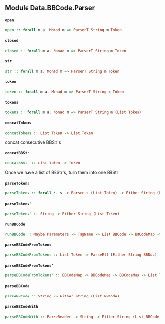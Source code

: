 ## Module Data.BBCode.Parser

#### `open`

``` purescript
open :: forall m a. Monad m => ParserT String m Token
```

#### `closed`

``` purescript
closed :: forall m a. Monad m => ParserT String m Token
```

#### `str`

``` purescript
str :: forall m a. Monad m => ParserT String m Token
```

#### `token`

``` purescript
token :: forall m a. Monad m => ParserT String m Token
```

#### `tokens`

``` purescript
tokens :: forall m a. Monad m => ParserT String m (List Token)
```

#### `concatTokens`

``` purescript
concatTokens :: List Token -> List Token
```

concat consecutive BBStr's

#### `concatBBStr`

``` purescript
concatBBStr :: List Token -> Token
```

Once we have a list of BBStr's, turn them into one BBStr

#### `parseTokens`

``` purescript
parseTokens :: forall s. s -> Parser s (List Token) -> Either String (List Token)
```

#### `parseTokens'`

``` purescript
parseTokens' :: String -> Either String (List Token)
```

#### `runBBCode`

``` purescript
runBBCode :: Maybe Parameters -> TagName -> List BBCode -> BBCodeMap -> Either ErrorMsg BBCode
```

#### `parseBBCodeFromTokens`

``` purescript
parseBBCodeFromTokens :: List Token -> ParseEff (Either String BBDoc)
```

#### `parseBBCodeFromTokens'`

``` purescript
parseBBCodeFromTokens' :: BBCodeMap -> BBCodeMap -> BBCodeMap -> List Token -> ParseEff (Either String BBDoc)
```

#### `parseBBCode`

``` purescript
parseBBCode :: String -> Either String (List BBCode)
```

#### `parseBBCodeWith`

``` purescript
parseBBCodeWith :: ParseReader -> String -> Either String (List BBCode)
```



